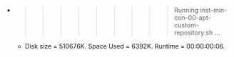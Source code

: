 * >>>>>>>>> Running inst-min-con-00-apt-custom-repository.sh ...
  * Disk size = 510676K. Space Used = 6392K. Runtime = 00:00:00:06.
